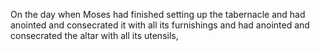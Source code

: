 On the day when Moses had finished setting up the tabernacle and had anointed and consecrated it with all its furnishings and had anointed and consecrated the altar with all its utensils,
